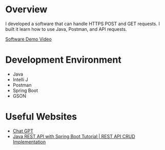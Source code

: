 # Overview

I developed a software that can handle HTTPS POST and GET requests.
I built it learn how to use Java, Postman, and API requests.

[Software Demo Video](https://youtu.be/5eek4nGTo5g)

# Development Environment

* Java
* Intelli J
* Postman
* Spring Boot
* GSON

# Useful Websites

* [Chat GPT](https://chat.openai.com/)
* [Java REST API with Spring Boot Tutorial | REST API CRUD Implementation](https://www.youtube.com/watch?v=iBGkJln9BPo&list=PLcs1FElCmEu121gqGwlQt47d0SqNkzSTK&index=1&t=871s)